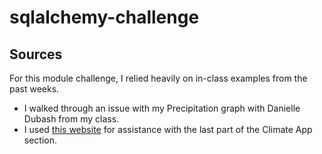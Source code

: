 # sqlalchemy-challenge

## Sources
For this module challenge, I relied heavily on in-class examples from the past weeks.
- I walked through an issue with my Precipitation graph with Danielle Dubash from my class.
- I used [this website]([url](https://stackoverflow.com/questions/56102027/how-to-select-year-using-a-where-clause-on-a-datetime-type-column)https://stackoverflow.com/questions/56102027/how-to-select-year-using-a-where-clause-on-a-datetime-type-column) for assistance with the last part of the Climate App section.
